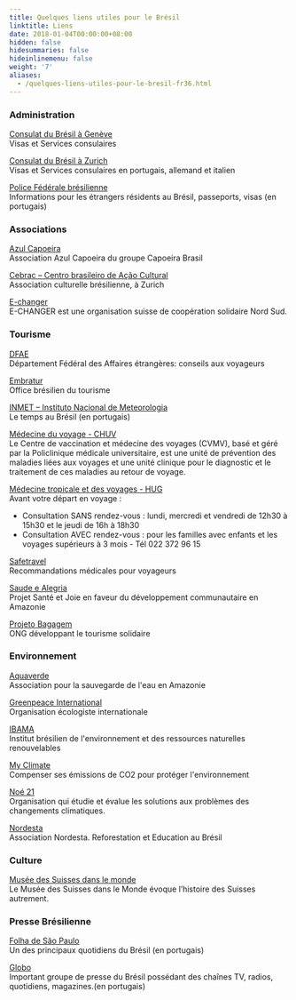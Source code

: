 ```yaml
---
title: Quelques liens utiles pour le Brésil
linktitle: Liens
date: 2018-01-04T00:00:00+08:00
hidden: false
hidesummaries: false
hideinlinemenu: false
weight: '7'
aliases:
  - /quelques-liens-utiles-pour-le-bresil-fr36.html
---
```

### Administration

[Consulat du Brésil à Genève](https://genebra.itamaraty.gov.br/fr/)  
Visas et Services consulaires

[Consulat du Brésil à Zurich](https://zurique.itamaraty.gov.br/pt-br/)  
Visas et Services consulaires en portugais, allemand et italien

[Police Fédérale brésilienne](https://www.dpf.gov.br/)  
Informations pour les étrangers résidents au Brésil, passeports, visas (en portugais)

### Associations

[Azul Capoeira](https://www.azulcapoeira.net/)  
Association Azul Capoeira du groupe Capoeira Brasil

[Cebrac – Centro brasileiro de Ação Cultural](https://www.cebrac.org/)  
Association culturelle brésilienne, à Zurich

[E-changer](https://www.fribourg-solidaire.ch/associations/e-changer)  
E-CHANGER est une organisation suisse de coopération solidaire Nord Sud.

### Tourisme

[DFAE](https://www.dfae.admin.ch/eda/fr/dfae/representations-et-conseils-aux-voyageurs/conseils-voyageurs/conseils-voyageurs-en-bref.html)  
Département Fédéral des Affaires étrangères: conseils aux voyageurs

[Embratur](https://www.embratur.gov.br/)  
Office brésilien du tourisme

[INMET – Instituto Nacional de Meteorologia](https://www.inmet.gov.br/portal/)  
Le temps au Brésil (en portugais)

[Médecine du voyage - CHUV](https://www.chuv.ch/min/min-patients-centre-vaccination.htm)  
Le Centre de vaccination et médecine des voyages (CVMV), basé et géré par la Policlinique médicale universitaire, est une unité de prévention des maladies liées aux voyages et une unité clinique pour le diagnostic et le traitement de ces maladies au retour de voyage.

[Médecine tropicale et des voyages - HUG](https://www.hug-ge.ch/node/3655)  
Avant votre départ en voyage :  
- Consultation SANS rendez-vous : lundi, mercredi et vendredi de 12h30 à 15h30 et le jeudi de 16h à 18h30  
- Consultation AVEC rendez-vous : pour les familles avec enfants et les voyages supérieurs à 3 mois - Tél 022 372 96 15

[Safetravel](https://www.safetravel.ch/)  
Recommandations médicales pour voyageurs

[Saude e Alegria](https://www.saudeealegria.org.br/)  
Projet Santé et Joie en faveur du développement communautaire en Amazonie

[Projeto Bagagem](https://www.projetobagagem.org/)  
ONG développant le tourisme solidaire

### Environnement

[Aquaverde](https://www.aquaverde.org/)  
Association pour la sauvegarde de l'eau en Amazonie


[Greenpeace International](https://www.greenpeace.org/)  
Organisation écologiste internationale


[IBAMA](https://www.ibama.gov.br/)  
Institut brésilien de l'environnement et des ressources naturelles renouvelables


[My Climate](https://www.myclimate.org/)  
Compenser ses émissions de CO2 pour protéger l'environnement


[Noé 21](https://www.noe21.org/)  
Organisation qui étudie et évalue les solutions aux problèmes des changements climatiques.


[Nordesta](https://www.nordesta.org/)  
Association Nordesta. Reforestation et Education au Brésil

### Culture

[Musée des Suisses dans le monde](https://www.penthes.ch/musee/)  
Le Musée des Suisses dans le Monde évoque l’histoire des Suisses autrement.

### Presse Brésilienne

[Folha de São Paulo](https://www.folha.uol.com.br/)  
Un des principaux quotidiens du Brésil (en portugais)

[Globo](https://oglobo.globo.com/)  
Important groupe de presse du Brésil possédant des chaînes TV, radios, quotidiens, magazines.(en portugais)
